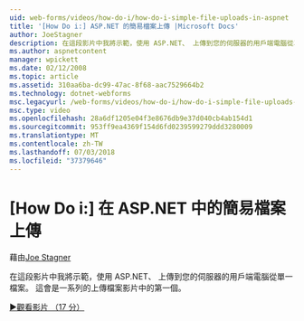 ```yaml
---
uid: web-forms/videos/how-do-i/how-do-i-simple-file-uploads-in-aspnet
title: '[How Do i:] ASP.NET 的簡易檔案上傳 |Microsoft Docs'
author: JoeStagner
description: 在這段影片中我將示範，使用 ASP.NET、 上傳到您的伺服器的用戶端電腦從單一檔案。 這會是上傳的一系列的第一個...
ms.author: aspnetcontent
manager: wpickett
ms.date: 02/12/2008
ms.topic: article
ms.assetid: 310aa6ba-dc99-47ac-8f68-aac7529664b2
ms.technology: dotnet-webforms
msc.legacyurl: /web-forms/videos/how-do-i/how-do-i-simple-file-uploads-in-aspnet
msc.type: video
ms.openlocfilehash: 28a6df1205e04f3e8676db9e37d040cb4ab154d1
ms.sourcegitcommit: 953ff9ea4369f154d6fd0239599279ddd3280009
ms.translationtype: MT
ms.contentlocale: zh-TW
ms.lasthandoff: 07/03/2018
ms.locfileid: "37379646"
---
```

<a name="how-do-i--simple-file-uploads-in-aspnet"></a>[How Do i:] 在 ASP.NET 中的簡易檔案上傳
====================
藉由[Joe Stagner](https://github.com/JoeStagner)

在這段影片中我將示範，使用 ASP.NET、 上傳到您的伺服器的用戶端電腦從單一檔案。 這會是一系列的上傳檔案影片中的第一個。

[&#9654;觀看影片 （17 分）](https://channel9.msdn.com/Blogs/ASP-NET-Site-Videos/how-do-i-simple-file-uploads-in-aspnet)
